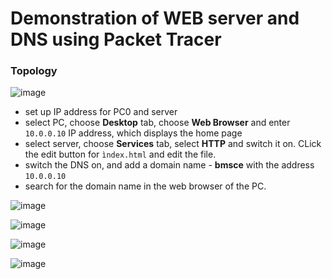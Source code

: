 # Demonstration of WEB server and DNS using Packet Tracer

### Topology

![image](https://user-images.githubusercontent.com/83855603/206973045-9ba42df8-9e2f-49cc-8fbc-78e0b3aaadad.png)

- set up IP address for PC0 and server
- select PC, choose **Desktop** tab, choose **Web Browser** and enter `10.0.0.10` IP address, which displays the home page
- select server, choose **Services** tab, select **HTTP** and switch it on. CLick the edit button for `ìndex.html` and edit the file.
- switch the DNS on, and add a domain name - **bmsce** with the address `10.0.0.10`
- search for the domain name in the web browser of the PC.

![image](https://user-images.githubusercontent.com/83855603/206975577-ccbb8263-5ba1-4e4d-a77b-87e28a4d525e.png)

![image](https://user-images.githubusercontent.com/83855603/206975632-cfada79d-23b9-4146-9fd9-741f3554d0d8.png)

![image](https://user-images.githubusercontent.com/83855603/206975682-f2ed06bb-f668-4776-9079-5b2ed6d32ad7.png)

![image](https://user-images.githubusercontent.com/83855603/206975804-d63ab37c-0ac7-49d9-b5ac-d5b572eafc4d.png)

